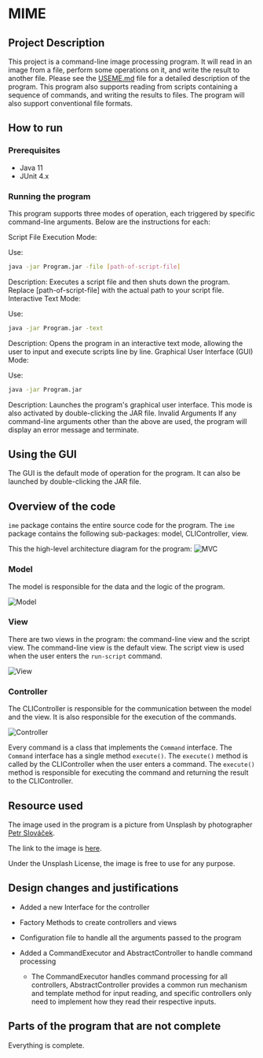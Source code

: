 # MIME


## Project Description

This project is a command-line image processing program. It will read in an image from a file, perform some operations on it, and write the result to another file.
Please see the [USEME.md](USEME.md) file for a detailed description of the program.
This program also supports reading from scripts containing a sequence of commands, and writing the results to files. The program will also support conventional file formats.

## How to run

### Prerequisites

- Java 11
- JUnit 4.x

### Running the program

This program supports three modes of operation, each triggered by specific command-line arguments. Below are the instructions for each:

Script File Execution Mode:

Use:

```bash
java -jar Program.jar -file [path-of-script-file]
```
Description: Executes a script file and then shuts down the program. Replace [path-of-script-file] with the actual path to your script file.
Interactive Text Mode:

Use:
```bash
java -jar Program.jar -text
```

Description: Opens the program in an interactive text mode, allowing the user to input and execute scripts line by line.
Graphical User Interface (GUI) Mode:

Use:
```bash
java -jar Program.jar
```



Description: Launches the program's graphical user interface. This mode is also activated by double-clicking the JAR file.
Invalid Arguments
If any command-line arguments other than the above are used, the program will display an error message and terminate.



## Using the GUI

The GUI is the default mode of operation for the program. It can also be launched by double-clicking the JAR file.






## Overview of the code

`ime` package contains the entire source code for the program. The `ime` package contains the following sub-packages:
model, CLIController, view.

This the high-level architecture diagram for the program:
![MVC](res/MVC.png)

### Model
The model is responsible for the data and the logic of the program.

![Model](res/model.png)


### View
There are two views in the program: the command-line view and the script view. The command-line view is the default view. The script view is used when the user enters the `run-script` command.

![View](res/View.png)

### Controller

The CLIController is responsible for the communication between the model and the view. It is also responsible for the execution of the commands.

![Controller](res/Controller.png)

Every command is a class that implements the `Command` interface. The `Command` interface has a single method `execute()`. The `execute()` method is called by the CLIController when the user enters a command. The `execute()` method is responsible for executing the command and returning the result to the CLIController.




## Resource used
The image used in the program is a picture from Unsplash by photographer [Petr Slováček](https://unsplash.com/@grwood).

The link to the image is [here](https://unsplash.com/photos/a-lighthouse-on-top-of-a-hill-near-the-ocean-YrQuagwtEbM).

Under the Unsplash License, the image is free to use for any purpose.


## Design changes and justifications

- Added a new Interface for the controller
- Factory Methods to create controllers and views
- Configuration file to handle all the arguments passed to the program

- Added a CommandExecutor and AbstractController to handle command processing
  - The CommandExecutor handles command processing for all controllers, AbstractController provides 
  a common run mechanism and template method for input reading, and specific controllers only need to implement how they read their respective inputs.


## Parts of the program that are not complete

Everything is complete.
